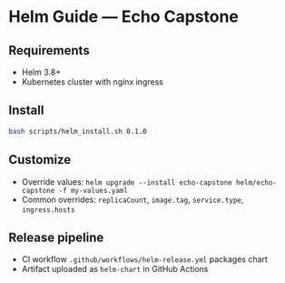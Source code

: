 # Helm Guide — Echo Capstone

## Requirements
- Helm 3.8+
- Kubernetes cluster with nginx ingress

## Install
```bash
bash scripts/helm_install.sh 0.1.0
```

## Customize
- Override values: `helm upgrade --install echo-capstone helm/echo-capstone -f my-values.yaml`
- Common overrides: `replicaCount`, `image.tag`, `service.type`, `ingress.hosts`

## Release pipeline
- CI workflow `.github/workflows/helm-release.yml` packages chart
- Artifact uploaded as `helm-chart` in GitHub Actions
